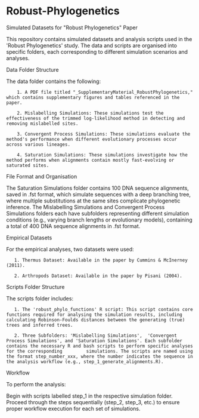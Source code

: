 # Robust-Phylogenetics

Simulated Datasets for "Robust Phylogenetics" Paper

This repository contains simulated datasets and analysis scripts used in the 'Robust Phylogenetics' study. The data and scripts are organised into specific folders, each corresponding to different simulation scenarios and analyses.

Data Folder Structure

The data folder contains the following:

        1. A PDF file titled "_SupplementaryMaterial_RobustPhylogenetics," which contains supplementary figures and tables referenced in the paper.

        2. Mislabelling Simulations: These simulations test the effectiveness of the trimmed log-likelihood method in detecting and removing mislabelled sites.

        3. Convergent Process Simulations: These simulations evaluate the method's performance when different evolutionary processes occur across various lineages.

        4. Saturation Simulations: These simulations investigate how the method performs when alignments contain mostly fast-evolving or saturated sites.


File Format and Organisation

The Saturation Simulations folder contains 100 DNA sequence alignments, saved in .fst format, which simulate sequences with a deep branching tree, where multiple substitutions at the same sites complicate phylogenetic inference.
The Mislabelling Simulations and Convergent Process Simulations folders each have subfolders representing different simulation conditions (e.g., varying branch lengths or evolutionary models), containing a total of 400 DNA sequence alignments in .fst format.

Empirical Datasets

For the empirical analyses, two datasets were used:

       1. Thermus Dataset: Available in the paper by Cummins & McInerney (2011).

       2. Arthropods Dataset: Available in the paper by Pisani (2004).


Scripts Folder Structure

The scripts folder includes:

       1. The 'robust_phylo_functions' R script: This script contains core functions required for analysing the simulation results, including calculating Robinson-Foulds distances between the generating (true) trees and inferred trees.

       2. Three Subfolders: 'Mislabelling Simulations',  'Convergent Process Simulations', and 'Saturation Simulations'. Each subfolder contains the necessary R and bash scripts to perform specific analyses for the corresponding         simulations. The scripts are named using the format step_number_xxx, where the number indicates the sequence in the analysis workflow (e.g., step_1_generate_alignments.R).

Workflow

To perform the analysis:

Begin with scripts labelled step_1 in the respective simulation folder.
Proceed through the steps sequentially (step_2, step_3, etc.) to ensure proper workflow execution for each set of simulations.
